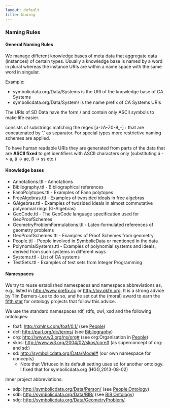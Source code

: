 ```yaml
---
layout: default
title: Naming
---
```


### Naming Rules

#### General Naming Rules

We manage different knowledge bases of meta data that aggregate data (instances) of certain types. Usually a knowledge base is named by a word in plural whereas the instance URIs are within a name space with the same word in singular.

Example:

-   symbolicdata.org/Data/Systems is the URI of the knowledge base of CA Systems
-   symbolicdata.org/Data/System/ is the name prefix of CA Systems URIs

The URIs of SD Data have the form <NamespacePrefix>/<identifier> and contain only ASCII symbols to make life easier.

<identifier> consists of substrings matching the regex [a-zA-Z0-9\_-]+ that are concatenated by '.' as separator. For special types more restrictive naming schemes are applied.

To have human readable URIs they are generated from parts of the data that are **ASCII fixed** to get identifiers with ASCII characters only (substituting á -\> a, ä -\> ae, ß -\> ss etc.)

#### Knowledge bases

-   Annotations.ttl - Annotations
-   Bibliography.ttl - Bibliographical references
-   FanoPolytopes.ttl - Examples of Fano polytopes
-   FreeAlgebras.ttl - Examples of twosided ideals in free algebras
-   GAlgebras.ttl - Examples of twosided ideals in almost commutative polynomial rings (G-Algebras)
-   GeoCode.ttl - The GeoCode language specification used for GeoProofSchemes
-   GeometryProblemFormulations.ttl - Latex-formulated references of geometry problems
-   GeoProofSchemes.ttl - Examples of Proof Schemes from geometry
-   People.ttl - People involved in SymbolicData or mentioned in the data
-   PolynomialSystems.ttl - Examples of polynomial systems and ideals, derived from such systems in different ways
-   Systems.ttl - List of CA systems
-   TestSets.ttl - Examples of test sets from Integer Programming

#### Namespaces

We try to reuse established namespaces and namespace abbreviations as, e.g., listed in <http://www.prefix.cc> or <http://lov.okfn.org>. It is a strong advice by Tim Berners-Lee to do so, and he set out the (moral) award to earn the [fifth star](http://5stardata.info) for ontology projects that follow this advice.

We use the standard namespaces rdf, rdfs, owl, xsd and the following ontologies:

-   foaf: <http://xmlns.com/foaf/0.1/> (see [People](People "wikilink"))
-   dct: <http://purl.org/dc/terms/> (see [Bibliography](Bibliography "wikilink"))
-   org: <http://www.w3.org/ns/org#> (see org:Organisation in [People](People "wikilink"))
-   skos: <http://www.w3.org/2004/02/skos/core#> (as superconcept of org: and sd:)
-   sd: <http://symbolicdata.org/Data/Model#> (our own namespace for concepts)
    -   Note that Virtuoso in its default setting uses sd for another ontology. I fixed that for symbolicdata.org (HGG,2013-08-02)

Inner project abbreviations:

-   sdp: <http://symbolicdata.org/Data/Person/> (see [People.Ontology](People.Ontology "wikilink"))
-   sdb: <http://symbolicdata.org/Data/BIB/> (see [BIB.Ontology](BIB.Ontology "wikilink"))
-   sdg: <http://symbolicdata.org/Data/GeometryProblem/>

